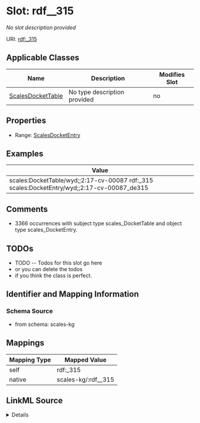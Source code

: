 

# Slot: rdf__315


_No slot description provided_





URI: [rdf:_315](http://www.w3.org/1999/02/22-rdf-syntax-ns#_315)



<!-- no inheritance hierarchy -->





## Applicable Classes

| Name | Description | Modifies Slot |
| --- | --- | --- |
| [ScalesDocketTable](../classes/ScalesDocketTable.md) | No type description provided |  no  |







## Properties

* Range: [ScalesDocketEntry](../classes/ScalesDocketEntry.md)






## Examples

| Value |
| --- |
| scales:DocketTable/wyd;;2:17-cv-00087 rdf:_315 scales:DocketEntry/wyd;;2:17-cv-00087_de315 |

## Comments

* 3366 occurrences with subject type scales_DocketTable and object type scales_DocketEntry.

## TODOs

* TODO -- Todos for this slot go here
* or you can delete the todos
* if you think the class is perfect.

## Identifier and Mapping Information







### Schema Source


* from schema: scales-kg




## Mappings

| Mapping Type | Mapped Value |
| ---  | ---  |
| self | rdf:_315 |
| native | scales-kg/:rdf__315 |




## LinkML Source

<details>
```yaml
name: rdf__315
description: No slot description provided
todos:
- TODO -- Todos for this slot go here
- or you can delete the todos
- if you think the class is perfect.
comments:
- 3366 occurrences with subject type scales_DocketTable and object type scales_DocketEntry.
examples:
- value: scales:DocketTable/wyd;;2:17-cv-00087 rdf:_315 scales:DocketEntry/wyd;;2:17-cv-00087_de315
from_schema: scales-kg
rank: 1000
slot_uri: rdf:_315
alias: rdf__315
domain_of:
- scales_DocketTable
range: scales_DocketEntry

```
</details>